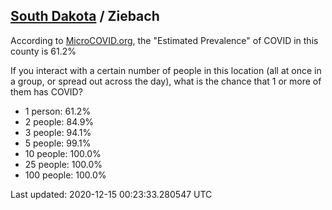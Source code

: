 
## [South Dakota](/united-states/south-dakota) / Ziebach

According to [MicroCOVID.org](http://microcovid.org),
the "Estimated Prevalence" of COVID in this county is 61.2%

If you interact with a certain number of people in this location
(all at once in a group, or spread out across the day), what is the chance that
1 or more of them has COVID?

- 1 person: 61.2%
- 2 people: 84.9%
- 3 people: 94.1%
- 5 people: 99.1%
- 10 people: 100.0%
- 25 people: 100.0%
- 100 people: 100.0%

Last updated: 2020-12-15 00:23:33.280547 UTC
